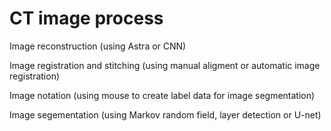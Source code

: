 # CT image process 

Image reconstruction (using Astra or CNN)

Image registration and stitching (using manual aligment or automatic image registration)

Image notation (using mouse to create label data for image segmentation)

Image segementation (using Markov random field, layer detection or U-net)
